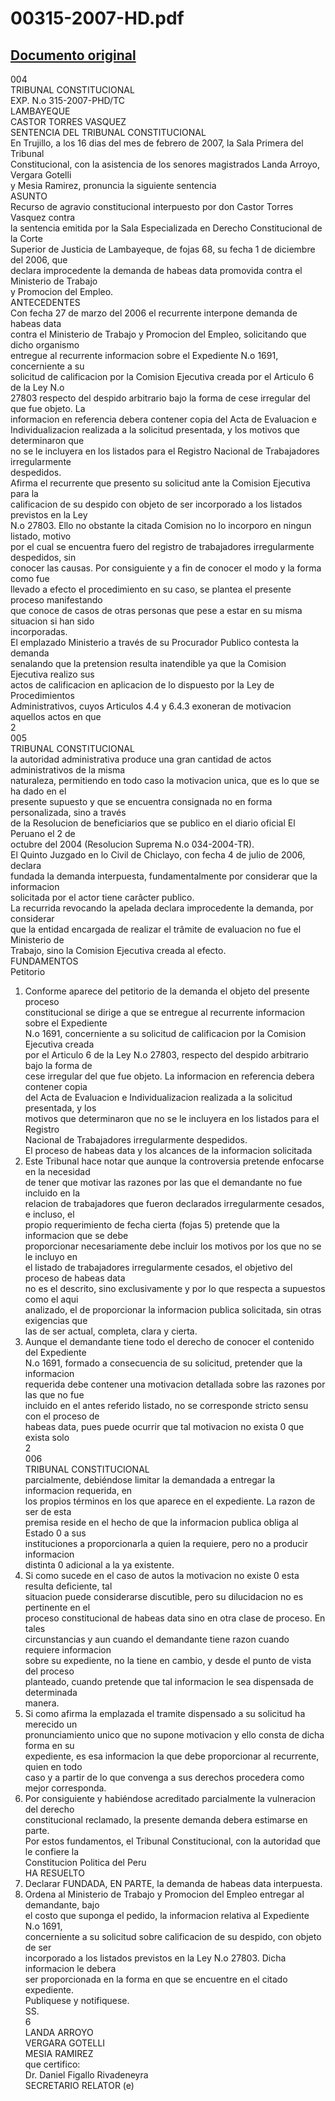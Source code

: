 
00315-2007-HD.pdf
=================
  
[Documento original](https://tc.gob.pe/jurisprudencia/2007/00315-2007-HD.pdf)  
---  
004  
TRIBUNAL CONSTITUCIONAL  
EXP. N.o 315-2007-PHD/TC  
LAMBAYEQUE  
CASTOR TORRES VASQUEZ  
SENTENCIA DEL TRIBUNAL CONSTITUCIONAL  
En Trujillo, a los 16 dias del mes de febrero de 2007, la Sala Primera del Tribunal  
Constitucional, con la asistencia de los senores magistrados Landa Arroyo, Vergara Gotelli  
y Mesia Ramirez, pronuncia la siguiente sentencia  
ASUNTO  
Recurso de agravio constitucional interpuesto por don Castor Torres Vasquez contra  
la sentencia emitida por la Sala Especializada en Derecho Constitucional de la Corte  
Superior de Justicia de Lambayeque, de fojas 68, su fecha 1 de diciembre del 2006, que  
declara improcedente la demanda de habeas data promovida contra el Ministerio de Trabajo  
y Promocion del Empleo.  
ANTECEDENTES  
Con fecha 27 de marzo del 2006 el recurrente interpone demanda de habeas data  
contra el Ministerio de Trabajo y Promocion del Empleo, solicitando que dicho organismo  
entregue al recurrente informacion sobre el Expediente N.o 1691, concerniente a su  
solicitud de calificacion por la Comision Ejecutiva creada por el Articulo 6 de la Ley N.o  
27803 respecto del despido arbitrario bajo la forma de cese irregular del que fue objeto. La  
informacion en referencia debera contener copia del Acta de Evaluacion e  
Individualizacion realizada a la solicitud presentada, y los motivos que determinaron que  
no se le incluyera en los listados para el Registro Nacional de Trabajadores irregularmente  
despedidos.  
Afirma el recurrente que presento su solicitud ante la Comision Ejecutiva para la  
calificacion de su despido con objeto de ser incorporado a los listados previstos en la Ley  
N.o 27803. Ello no obstante la citada Comision no lo incorporo en ningun listado, motivo  
por el cual se encuentra fuero del registro de trabajadores irregularmente despedidos, sin  
conocer las causas. Por consiguiente y a fin de conocer el modo y la forma como fue  
llevado a efecto el procedimiento en su caso, se plantea el presente proceso manifestando  
que conoce de casos de otras personas que pese a estar en su misma situacion si han sido  
incorporadas.  
El emplazado Ministerio a través de su Procurador Publico contesta la demanda  
senalando que la pretension resulta inatendible ya que la Comision Ejecutiva realizo sus  
actos de calificacion en aplicacion de lo dispuesto por la Ley de Procedimientos  
Administrativos, cuyos Articulos 4.4 y 6.4.3 exoneran de motivacion aquellos actos en que  
2  
005  
TRIBUNAL CONSTITUCIONAL  
la autoridad administrativa produce una gran cantidad de actos administrativos de la misma  
naturaleza, permitiendo en todo caso la motivacion unica, que es lo que se ha dado en el  
presente supuesto y que se encuentra consignada no en forma personalizada, sino a través  
de la Resolucion de beneficiarios que se publico en el diario oficial El Peruano el 2 de  
octubre del 2004 (Resolucion Suprema N.o 034-2004-TR).  
El Quinto Juzgado en lo Civil de Chiclayo, con fecha 4 de julio de 2006, declara  
fundada la demanda interpuesta, fundamentalmente por considerar que la informacion  
solicitada por el actor tiene carâcter publico.  
La recurrida revocando la apelada declara improcedente la demanda, por considerar  
que la entidad encargada de realizar el trâmite de evaluacion no fue el Ministerio de  
Trabajo, sino la Comision Ejecutiva creada al efecto.  
FUNDAMENTOS  
Petitorio  
1. Conforme aparece del petitorio de la demanda el objeto del presente proceso  
constitucional se dirige a que se entregue al recurrente informacion sobre el Expediente  
N.o 1691, concerniente a su solicitud de calificacion por la Comision Ejecutiva creada  
por el Articulo 6 de la Ley N.o 27803, respecto del despido arbitrario bajo la forma de  
cese irregular del que fue objeto. La informacion en referencia debera contener copia  
del Acta de Evaluacion e Individualizacion realizada a la solicitud presentada, y los  
motivos que determinaron que no se le incluyera en los listados para el Registro  
Nacional de Trabajadores irregularmente despedidos.  
El proceso de habeas data y los alcances de la informacion solicitada  
2. Este Tribunal hace notar que aunque la controversia pretende enfocarse en la necesidad  
de tener que motivar las razones por las que el demandante no fue incluido en la  
relacion de trabajadores que fueron declarados irregularmente cesados, e incluso, el  
propio requerimiento de fecha cierta (fojas 5) pretende que la informacion que se debe  
proporcionar necesariamente debe incluir los motivos por los que no se le incluyo en  
el listado de trabajadores irregularmente cesados, el objetivo del proceso de habeas data  
no es el descrito, sino exclusivamente y por lo que respecta a supuestos como el aqui  
analizado, el de proporcionar la informacion publica solicitada, sin otras exigencias que  
las de ser actual, completa, clara y cierta.  
3. Aunque el demandante tiene todo el derecho de conocer el contenido del Expediente  
N.o 1691, formado a consecuencia de su solicitud, pretender que la informacion  
requerida debe contener una motivacion detallada sobre las razones por las que no fue  
incluido en el antes referido listado, no se corresponde stricto sensu con el proceso de  
habeas data, pues puede ocurrir que tal motivacion no exista 0 que exista solo  
2  
006  
TRIBUNAL CONSTITUCIONAL  
parcialmente, debiéndose limitar la demandada a entregar la informacion requerida, en  
los propios términos en los que aparece en el expediente. La razon de ser de esta  
premisa reside en el hecho de que la informacion publica obliga al Estado 0 a sus  
instituciones a proporcionarla a quien la requiere, pero no a producir informacion  
distinta 0 adicional a la ya existente.  
4. Si como sucede en el caso de autos la motivacion no existe 0 esta resulta deficiente, tal  
situacion puede considerarse discutible, pero su dilucidacion no es pertinente en el  
proceso constitucional de habeas data sino en otra clase de proceso. En tales  
circunstancias y aun cuando el demandante tiene razon cuando requiere informacion  
sobre su expediente, no la tiene en cambio, y desde el punto de vista del proceso  
planteado, cuando pretende que tal informacion le sea dispensada de determinada  
manera.  
5. Si como afirma la emplazada el tramite dispensado a su solicitud ha merecido un  
pronunciamiento unico que no supone motivacion y ello consta de dicha forma en su  
expediente, es esa informacion la que debe proporcionar al recurrente, quien en todo  
caso y a partir de lo que convenga a sus derechos procedera como mejor corresponda.  
6. Por consiguiente y habiéndose acreditado parcialmente la vulneracion del derecho  
constitucional reclamado, la presente demanda debera estimarse en parte.  
Por estos fundamentos, el Tribunal Constitucional, con la autoridad que le confiere la  
Constitucion Politica del Peru  
HA RESUELTO  
1. Declarar FUNDADA, EN PARTE, la demanda de habeas data interpuesta.  
2. Ordena al Ministerio de Trabajo y Promocion del Empleo entregar al demandante, bajo  
el costo que suponga el pedido, la informacion relativa al Expediente N.o 1691,  
concerniente a su solicitud sobre calificacion de su despido, con objeto de ser  
incorporado a los listados previstos en la Ley N.o 27803. Dicha informacion le debera  
ser proporcionada en la forma en que se encuentre en el citado expediente.  
Publiquese y notifiquese.  
SS.  
6  
LANDA ARROYO  
VERGARA GOTELLI  
MESIA RAMIREZ  
que certifico:  
Dr. Daniel Figallo Rivadeneyra  
SECRETARIO RELATOR (e)